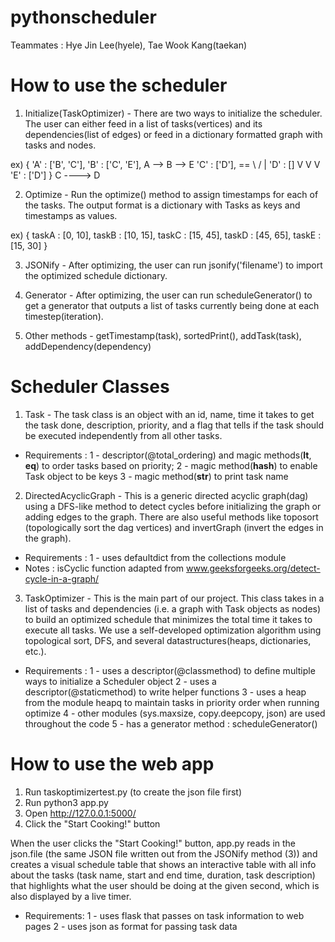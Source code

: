 # pythonscheduler

Teammates : Hye Jin Lee(hyele), Tae Wook Kang(taekan)


# How to use the scheduler
1. Initialize(TaskOptimizer) - There are two ways to initialize the scheduler. The user can either feed in a list of tasks(vertices) and its dependencies(list of edges) or feed in a dictionary formatted graph with tasks and nodes.

ex) { 'A' : ['B', 'C'],
      'B' : ['C', 'E'],            A --> B --> E
      'C' : ['D'],           ==     \   /      |
      'D' : []                       V V       V
      'E' : ['D'] }                   C  ----> D

2. Optimize - Run the optimize() method to assign timestamps for each of the tasks. The output format is a dictionary with Tasks as keys and timestamps as values.

ex) { taskA : [0, 10],
      taskB : [10, 15],
      taskC : [15, 45],
      taskD : [45, 65],
      taskE : [15, 30] }

3. JSONify - After optimizing, the user can run jsonify('filename') to import the optimized schedule dictionary.

4. Generator - After optimizing, the user can run scheduleGenerator() to get a generator that outputs a list of tasks currently being done at each timestep(iteration).

5. Other methods - getTimestamp(task), sortedPrint(), addTask(task), addDependency(dependency)


# Scheduler Classes
1. Task - The task class is an object with an id, name, time it takes to get the task done, description, priority, and a flag that tells if the task should be executed independently from all other tasks.
  * Requirements : 
    1 - descriptor(@total_ordering) and magic methods(__lt__, __eq__) to order tasks based on priority; 
    2 - magic method(__hash__) to enable Task object to be keys
    3 - magic method(__str__) to print task name

2. DirectedAcyclicGraph - This is a generic directed acyclic graph(dag) using a DFS-like method to detect cycles before initializing the graph or adding edges to the graph. There are also useful methods like toposort (topologically sort the dag vertices) and invertGraph (invert the edges in the graph).
  * Requirements :
    1 - uses defaultdict from the collections module
  * Notes : isCyclic function adapted from www.geeksforgeeks.org/detect-cycle-in-a-graph/

3. TaskOptimizer - This is the main part of our project. This class takes in a list of tasks and dependencies (i.e. a graph with Task objects as nodes) to build an optimized schedule that minimizes the total time it takes to execute all tasks. We use a self-developed optimization algorithm using topological sort, DFS, and several datastructures(heaps, dictionaries, etc.). 
  * Requirements :
    1 - uses a descriptor(@classmethod) to define multiple ways to initialize a Scheduler object
    2 - uses a descriptor(@staticmethod) to write helper functions
    3 - uses a heap from the module heapq to maintain tasks in priority order when running optimize
    4 - other modules (sys.maxsize, copy.deepcopy, json) are used throughout the code
    5 - has a generator method : scheduleGenerator()


# How to use the web app
1. Run taskoptimizertest.py (to create the json file first)
2. Run python3 app.py
3. Open http://127.0.0.1:5000/
4. Click the "Start Cooking!" button

When the user clicks the "Start Cooking!" button, app.py reads in the json.file (the same JSON file written out from the JSONify method (3)) and creates a visual schedule table that shows an interactive table with all info about the tasks (task name, start and end time, duration, task description) that highlights what the user should be doing at the given second, which is also displayed by a live timer.
  * Requirements:
    1 - uses flask that passes on task information to web pages
    2 - uses json as format for passing task data
